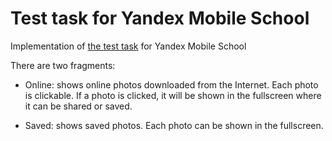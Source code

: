 # Test task for Yandex Mobile School

Implementation of [the test task](https://academy.yandex.ru/events/mobdev/msk-2018/) for Yandex Mobile School


   There are two fragments:
   * Online: shows online photos downloaded from the Internet. Each photo is clickable.
   If a photo is clicked, it will be shown in the fullscreen where it can be shared or saved.
   
   * Saved: shows saved photos. Each photo can be shown in the fullscreen.
